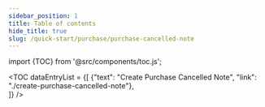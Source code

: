 ```yaml
---
sidebar_position: 1
title: Table of contents
hide_title: true
slug: /quick-start/purchase/purchase-cancelled-note
---
```


import {TOC} from '@src/components/toc.js';

<TOC
dataEntryList = {[
{"text": "Create Purchase Cancelled Note", "link": "./create-purchase-cancelled-note"},  
]}
/>
